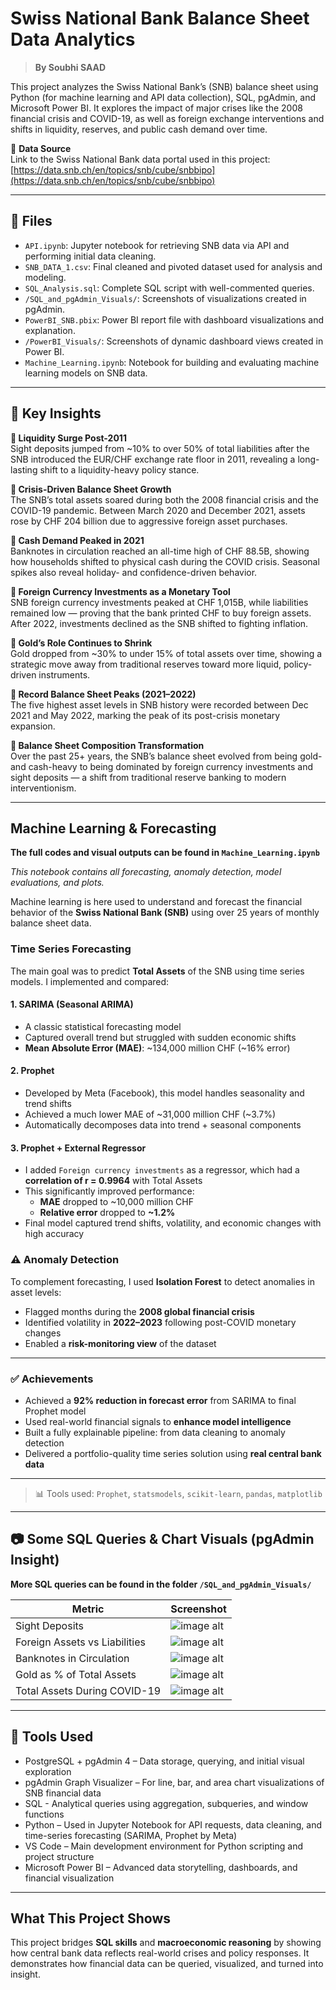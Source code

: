 # Swiss National Bank Balance Sheet Data Analytics

> **By Soubhi SAAD**

This project analyzes the Swiss National Bank’s (SNB) balance sheet using Python (for machine learning and API data collection), SQL, pgAdmin, and Microsoft Power BI. It explores the impact of major crises like the 2008 financial crisis and COVID-19, as well as foreign exchange interventions and shifts in liquidity, reserves, and public cash demand over time.

🔗 **Data Source**  
Link to the Swiss National Bank data portal used in this project:  
[https://data.snb.ch/en/topics/snb/cube/snbbipo](https://data.snb.ch/en/topics/snb/cube/snbbipo)

---

## 📂 Files

- `API.ipynb`: Jupyter notebook for retrieving SNB data via API and performing initial data cleaning.
- `SNB_DATA_1.csv`: Final cleaned and pivoted dataset used for analysis and modeling.
- `SQL_Analysis.sql`: Complete SQL script with well-commented queries.
- `/SQL_and_pgAdmin_Visuals/`: Screenshots of visualizations created in pgAdmin.
- `PowerBI_SNB.pbix`: Power BI report file with dashboard visualizations and explanation.
- `/PowerBI_Visuals/`: Screenshots of dynamic dashboard views created in Power BI.
- `Machine_Learning.ipynb`: Notebook for building and evaluating machine learning models on SNB data.

---

## 📌 Key Insights

**🔹 Liquidity Surge Post-2011**  
Sight deposits jumped from ~10% to over 50% of total liabilities after the SNB introduced the EUR/CHF exchange rate floor in 2011, revealing a long-lasting shift to a liquidity-heavy policy stance.

**🔹 Crisis-Driven Balance Sheet Growth**  
The SNB’s total assets soared during both the 2008 financial crisis and the COVID-19 pandemic. Between March 2020 and December 2021, assets rose by CHF 204 billion due to aggressive foreign asset purchases.

**🔹 Cash Demand Peaked in 2021**  
Banknotes in circulation reached an all-time high of CHF 88.5B, showing how households shifted to physical cash during the COVID crisis. Seasonal spikes also reveal holiday- and confidence-driven behavior.

**🔹 Foreign Currency Investments as a Monetary Tool**  
SNB foreign currency investments peaked at CHF 1,015B, while liabilities remained low — proving that the bank printed CHF to buy foreign assets. After 2022, investments declined as the SNB shifted to fighting inflation.

**🔹 Gold’s Role Continues to Shrink**  
Gold dropped from ~30% to under 15% of total assets over time, showing a strategic move away from traditional reserves toward more liquid, policy-driven instruments.

**🔹 Record Balance Sheet Peaks (2021–2022)**  
The five highest asset levels in SNB history were recorded between Dec 2021 and May 2022, marking the peak of its post-crisis monetary expansion.

**🔹 Balance Sheet Composition Transformation**  
Over the past 25+ years, the SNB’s balance sheet evolved from being gold- and cash-heavy to being dominated by foreign currency investments and sight deposits — a shift from traditional reserve banking to modern interventionism.

---

## Machine Learning & Forecasting
**The full codes and visual outputs can be found in `Machine_Learning.ipynb`**

*This notebook contains all forecasting, anomaly detection, model evaluations, and plots.*

Machine learning is here used to understand and forecast the financial behavior of the **Swiss National Bank (SNB)** using over 25 years of monthly balance sheet data.

### Time Series Forecasting

The main goal was to predict **Total Assets** of the SNB using time series models. I implemented and compared:

#### 1. SARIMA (Seasonal ARIMA)
- A classic statistical forecasting model
- Captured overall trend but struggled with sudden economic shifts
- **Mean Absolute Error (MAE)**: ~134,000 million CHF (~16% error)

#### 2. Prophet
- Developed by Meta (Facebook), this model handles seasonality and trend shifts
- Achieved a much lower MAE of ~31,000 million CHF (~3.7%)
- Automatically decomposes data into trend + seasonal components

#### 3. Prophet + External Regressor
- I added `Foreign currency investments` as a regressor, which had a **correlation of r = 0.9964** with Total Assets
- This significantly improved performance:
  - **MAE** dropped to ~10,000 million CHF
  - **Relative error** dropped to **~1.2%**
- Final model captured trend shifts, volatility, and economic changes with high accuracy

### ⚠️ Anomaly Detection

To complement forecasting, I used **Isolation Forest** to detect anomalies in asset levels:

- Flagged months during the **2008 global financial crisis**
- Identified volatility in **2022–2023** following post-COVID monetary changes
- Enabled a **risk-monitoring view** of the dataset

---

### ✅ Achievements
- Achieved a **92% reduction in forecast error** from SARIMA to final Prophet model
- Used real-world financial signals to **enhance model intelligence**
- Built a fully explainable pipeline: from data cleaning to anomaly detection
- Delivered a portfolio-quality time series solution using **real central bank data**

---

> 📊 Tools used: `Prophet`, `statsmodels`, `scikit-learn`, `pandas`, `matplotlib`

---

## 📷 Some SQL Queries & Chart Visuals (pgAdmin Insight)
**More SQL queries can be found in the folder `/SQL_and_pgAdmin_Visuals/`**

| Metric                          | Screenshot                                  |
|----------------------------------|---------------------------------------------|
| Sight Deposits | ![image alt](https://github.com/soubhisaad/Swiss-National-Bank-Balance-Sheet-Data-Analytics-Project/blob/73b975ba4c53b6afa5a3b1ae374525578ef3a8be/SQL_and_pgAdmin_Visuals/sight_deposits.png)
| Foreign Assets vs Liabilities   | ![image alt](https://github.com/soubhisaad/Swiss-National-Bank-Balance-Sheet-Data-Analytics-Project/blob/73b975ba4c53b6afa5a3b1ae374525578ef3a8be/SQL_and_pgAdmin_Visuals/Foreign%20Currency%20Liabilities%20vs%20Investments.png)|
| Banknotes in Circulation        | ![image alt](https://github.com/soubhisaad/Swiss-National-Bank-Balance-Sheet-Data-Analytics-Project/blob/73b975ba4c53b6afa5a3b1ae374525578ef3a8be/SQL_and_pgAdmin_Visuals/Banknotes%20in%20circulation.png)        |
| Gold as % of Total Assets       | ![image alt](https://github.com/soubhisaad/Swiss-National-Bank-Balance-Sheet-Data-Analytics-Project/blob/73b975ba4c53b6afa5a3b1ae374525578ef3a8be/SQL_and_pgAdmin_Visuals/Gold_Ratio%20in%20total%20assets.png)                  |
| Total Assets During COVID-19    | ![image alt](https://github.com/soubhisaad/Swiss-National-Bank-Balance-Sheet-Data-Analytics-Project/blob/73b975ba4c53b6afa5a3b1ae374525578ef3a8be/SQL_and_pgAdmin_Visuals/Total_assets%20COVID-19.png)          |

---

## 🔧 Tools Used

- PostgreSQL + pgAdmin 4 – Data storage, querying, and initial visual exploration
- pgAdmin Graph Visualizer – For line, bar, and area chart visualizations of SNB financial data
- SQL - Analytical queries using aggregation, subqueries, and window functions
- Python – Used in Jupyter Notebook for API requests, data cleaning, and time-series forecasting (SARIMA, Prophet by Meta)
- VS Code – Main development environment for Python scripting and project structure
- Microsoft Power BI – Advanced data storytelling, dashboards, and financial visualization

---

## What This Project Shows

This project bridges **SQL skills** and **macroeconomic reasoning** by showing how central bank data reflects real-world crises and policy responses. It demonstrates how financial data can be queried, visualized, and turned into insight.

